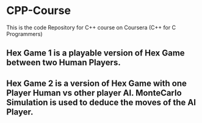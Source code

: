 # CPP-Course
This is the code Repository for C++ course on Coursera (C++ for C Programmers)

## Hex Game 1 is a playable version of Hex Game between two Human Players.

## Hex Game 2 is a version of Hex Game with one Player Human vs other player AI. MonteCarlo Simulation is used to deduce the moves of the AI Player.
